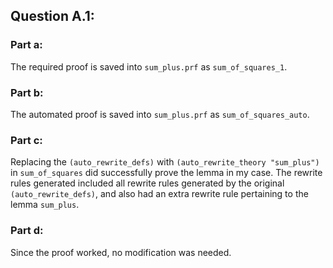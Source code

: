 ## Question A.1:
### Part a:

The required proof is saved into `sum_plus.prf` as `sum_of_squares_1`.

### Part b:

The automated proof is saved into `sum_plus.prf` as `sum_of_squares_auto`.

### Part c:

Replacing the `(auto_rewrite_defs)` with `(auto_rewrite_theory "sum_plus")` in `sum_of_squares` did successfully prove the
lemma in my case. The rewrite rules generated included all rewrite rules generated by the original `(auto_rewrite_defs)`,
and also had an extra rewrite rule pertaining to the lemma `sum_plus`.

### Part d:

Since the proof worked, no modification was needed.
